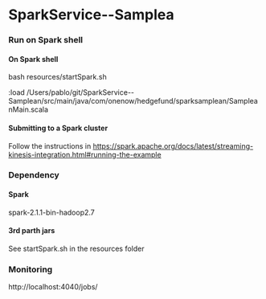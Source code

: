 # SparkService--Samplea

### Run on Spark shell

#### On Spark shell

bash resources/startSpark.sh 

:load /Users/pablo/git/SparkService--Samplean/src/main/java/com/onenow/hedgefund/sparksamplean/SampleanMain.scala

#### Submitting to a Spark cluster

Follow the instructions in https://spark.apache.org/docs/latest/streaming-kinesis-integration.html#running-the-example


### Dependency

#### Spark

spark-2.1.1-bin-hadoop2.7

#### 3rd parth jars

See startSpark.sh in the resources folder



### Monitoring

http://localhost:4040/jobs/